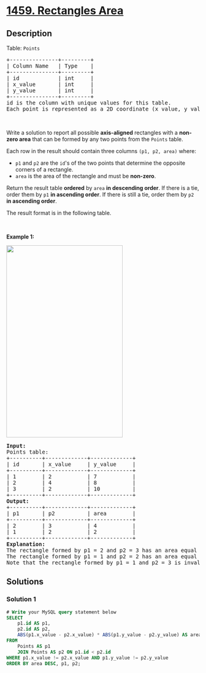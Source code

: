 # [1459. Rectangles Area](https://leetcode.com/problems/rectangles-area)


## Description

<p>Table: <code>Points</code></p>

<pre>
+---------------+---------+
| Column Name   | Type    |
+---------------+---------+
| id            | int     |
| x_value       | int     |
| y_value       | int     |
+---------------+---------+
id is the column with unique values for this table.
Each point is represented as a 2D coordinate (x_value, y_value).</pre>

<p>&nbsp;</p>

<p>Write a solution to report all possible <strong>axis-aligned</strong> rectangles with a <strong>non-zero area</strong> that can be formed by any two points from the <code>Points</code> table.</p>

<p>Each row in the result should contain three columns <code>(p1, p2, area)</code> where:</p>

<ul>
	<li><code>p1</code> and <code>p2</code> are the <code>id</code>&#39;s of the two points that determine the opposite corners of a rectangle.</li>
	<li><code>area</code> is the area of the rectangle and must be <strong>non-zero</strong>.</li>
</ul>

<p>Return the result table <strong>ordered</strong> by <code>area</code> <strong>in descending order</strong>. If there is a tie, order them by <code>p1</code> <strong>in ascending order</strong>. If there is still a tie, order them by <code>p2</code> <strong>in ascending order</strong>.</p>

<p>The&nbsp;result format is in the following table.</p>

<p>&nbsp;</p>
<p><strong class="example">Example 1:</strong></p>
<img alt="" src="https://spcdn.pages.dev/leetcode/problems/1459.Rectangles%20Area/images/rect.png" style="width: 303px; height: 500px;" />
<pre>
<strong>Input:</strong> 
Points table:
+----------+-------------+-------------+
| id       | x_value     | y_value     |
+----------+-------------+-------------+
| 1        | 2           | 7           |
| 2        | 4           | 8           |
| 3        | 2           | 10          |
+----------+-------------+-------------+
<strong>Output:</strong> 
+----------+-------------+-------------+
| p1       | p2          | area        |
+----------+-------------+-------------+
| 2        | 3           | 4           |
| 1        | 2           | 2           |
+----------+-------------+-------------+
<strong>Explanation:</strong> 
The rectangle formed by p1 = 2 and p2 = 3 has an area equal to |4-2| * |8-10| = 4.
The rectangle formed by p1 = 1 and p2 = 2 has an area equal to |2-4| * |7-8| = 2.
Note that the rectangle formed by p1 = 1 and p2 = 3 is invalid because the area is 0.
</pre>

## Solutions

### Solution 1

<!-- tabs:start -->

```sql
# Write your MySQL query statement below
SELECT
    p1.id AS p1,
    p2.id AS p2,
    ABS(p1.x_value - p2.x_value) * ABS(p1.y_value - p2.y_value) AS area
FROM
    Points AS p1
    JOIN Points AS p2 ON p1.id < p2.id
WHERE p1.x_value != p2.x_value AND p1.y_value != p2.y_value
ORDER BY area DESC, p1, p2;
```

<!-- tabs:end -->

<!-- end -->
